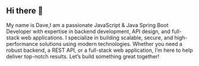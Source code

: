 ## Hi there 👋
My name is Dave,I am a passionate JavaScript & Java Spring Boot Developer with expertise in backend development, API design, and full-stack web applications. I specialize in building scalable, secure, and high-performance solutions using modern technologies. Whether you need a robust backend, a REST API, or a full-stack web application, I’m here to help deliver top-notch results. Let’s build something great together!

<!--
**amohdave/amohdave** is a ✨ _special_ ✨ repository because its `README.md` (this file) appears on your GitHub profile.

Here are some ideas to get you started:

- 🔭 I’m currently working on ...
- 🌱 I’m currently learning ...
- 👯 I’m looking to collaborate on ...
- 🤔 I’m looking for help with ...
- 💬 Ask me about ...
- 📫 How to reach me: ...
- 😄 Pronouns: ...
- ⚡ Fun fact: ...
-->
